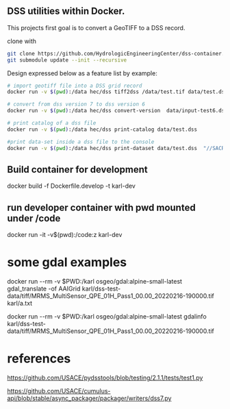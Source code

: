 
## DSS utilities within Docker.

This projects first goal is to convert a GeoTIFF to a DSS record.

clone with 
```bash
git clone https://github.com/HydrologicEngineeringCenter/dss-container.git
git submodule update --init --recursive
```


Design expressed below as a feature list by example:


```bash
# import geotiff file into a DSS grid record
docker run -v $(pwd):/data hec/dss tiff2dss /data/test.tif data/test.dss  "/GRID/RECORD/DATA/01jan2019:1200/01jan2019:1300/Ex10a/" --data-type PER-AVER --grid-type specified --wkt="..."

# convert from dss version 7 to dss version 6
docker run -v $(pwd):/data hec/dss convert-version  data/input-test6.dss   data/output-test7.dss

# print catalog of a dss file
docker run -v $(pwd):/data hec/dss print-catalog data/test.dss  

#print data-set inside a dss file to the console
docker run -v $(pwd):/data hec/dss print-dataset data/test.dss  "//SACRAMENTO/PRECIP-INC/01Jan1877/1Day/OBS/"

```


## Build container for development

docker build -f Dockerfile.develop  -t karl-dev


## run developer container with pwd mounted under /code

docker run -it -v$(pwd):/code:z karl-dev

# some gdal examples

 docker run --rm -v $PWD:/karl osgeo/gdal:alpine-small-latest gdal_translate -of AAIGrid karl/dss-test-data/tiff/MRMS_MultiSensor_QPE_01H_Pass1_00.00_20220216-190000.tif   karl/a.txt

docker run --rm -v $PWD:/karl osgeo/gdal:alpine-small-latest gdalinfo  karl/dss-test-data/tiff/MRMS_MultiSensor_QPE_01H_Pass1_00.00_20220216-190000.tif  


# references

https://github.com/USACE/pydsstools/blob/testing/2.1.1/tests/test1.py

https://github.com/USACE/cumulus-api/blob/stable/async_packager/packager/writers/dss7.py
